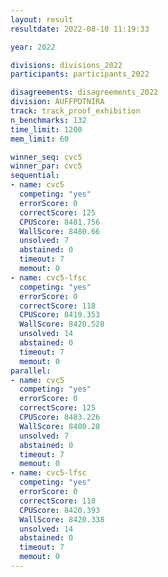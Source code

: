 ```yaml
---
layout: result
resultdate: 2022-08-10 11:19:33

year: 2022

divisions: divisions_2022
participants: participants_2022

disagreements: disagreements_2022
division: AUFFPDTNIRA
track: track_proof_exhibition
n_benchmarks: 132
time_limit: 1200
mem_limit: 60

winner_seq: cvc5
winner_par: cvc5
sequential:
- name: cvc5
  competing: "yes"
  errorScore: 0
  correctScore: 125
  CPUScore: 8481.756
  WallScore: 8480.66
  unsolved: 7
  abstained: 0
  timeout: 7
  memout: 0
- name: cvc5-lfsc
  competing: "yes"
  errorScore: 0
  correctScore: 118
  CPUScore: 8419.353
  WallScore: 8420.528
  unsolved: 14
  abstained: 0
  timeout: 7
  memout: 0
parallel:
- name: cvc5
  competing: "yes"
  errorScore: 0
  correctScore: 125
  CPUScore: 8483.226
  WallScore: 8480.28
  unsolved: 7
  abstained: 0
  timeout: 7
  memout: 0
- name: cvc5-lfsc
  competing: "yes"
  errorScore: 0
  correctScore: 118
  CPUScore: 8420.393
  WallScore: 8420.338
  unsolved: 14
  abstained: 0
  timeout: 7
  memout: 0
---
```

